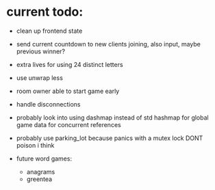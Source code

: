 # current todo:

-   clean up frontend state   

-   send current countdown to new clients joining, also input, maybe previous winner?

-   extra lives for using 24 distinct letters

-   use unwrap less   

-   room owner able to start game early

-   handle disconnections

-   probably look into using dashmap instead of std hashmap for global game data for concurrent references

-   probably use parking_lot because panics with a mutex lock DONT poison i think

-   future word games:
    -   anagrams
    -   greentea
